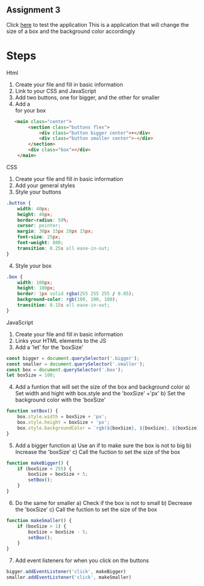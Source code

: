## Assignment 3
Click [here](https://henrybreukelman.github.io/Assignment-3/) to test the application
This is a application that will change the size of a box and the background color accordingly

# Steps
Html
1) Create your file and fill in basic information
2) Link to your CSS and JavaScript
3) Add two buttons, one for bigger, and the other for smaller
4) Add a <div> for your box
```HTML
   <main class="center">
        <section class="buttons flex">
            <div class="button bigger center">+</div>
            <div class="button smaller center">-</div>
        </section>
        <div class="box"></div>
    </main>
```

CSS
1) Create your file and fill in basic information
2) Add your general styles
3) Style your buttons
```CSS
.button {
    width: 40px;
    height: 40px;
    border-radius: 50%;
    cursor: pointer;
    margin: 30px 15px 20px 15px;
    font-size: 25px;
    font-weight: 800;
    transition: 0.25s all ease-in-out;
}
```
4) Style your box
```CSS
.box {
    width: 100px;
    height: 100px;
    border: 1px solid rgba(255 255 255 / 0.05);
    background-color: rgb(100, 100, 100);
    transition: 0.15s all ease-in-out;
}
```

JavaScript
1) Create your file and fill in basic information
2) Links your HTML elements to the JS
3) Add a 'let' for the 'boxSize'
```JavaScript
const bigger = document.querySelector('.bigger');
const smaller = document.querySelector('.smaller');
const box = document.querySelector('.box');
let boxSize = 100;
```
4) Add a funtion that will set the size of the box and background color
  a) Set width and hight with box.style and the 'boxSize' +'px'
  b) Set the background color with the 'boxSize'
```JavaScript
function setBox() {
    box.style.width = boxSize + 'px';
    box.style.height = boxSize + 'px';
    box.style.backgroundColor = `rgb(${boxSize}, ${boxSize}, ${boxSize})`;
}
```
5) Add a bigger function
  a) Use an if to make sure the box is not to big
  b) Increase the 'boxSize'
  c) Call the fuction to set the size of the box
```JavaScript
function makeBigger() {
    if (boxSize < 255) {
        boxSize = boxSize + 5;
        setBox();
    }
}
```
6) Do the same for smaller
  a) Check if the box is not to small
  b) Decrease the 'boxSize'
  c) Call the fuction to set the size of the box
```JavaScript
function makeSmaller() {
    if (boxSize > 1) {
        boxSize = boxSize - 5;
        setBox();
    }
}
```
7) Add event listeners for when you click on the buttons
```JavaScript
bigger.addEventListener('click', makeBigger)
smaller.addEventListener('click', makeSmaller)
```


